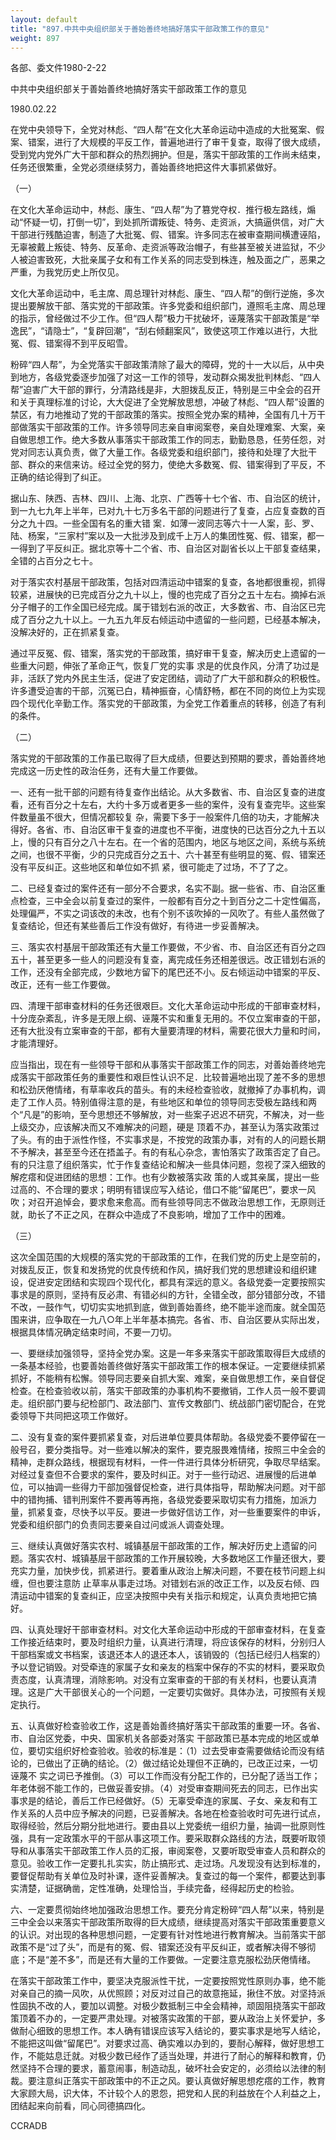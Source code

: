 ```yaml
---
layout: default
title: "897.中共中央组织部关于善始善终地搞好落实干部政策工作的意见"
weight: 897
---
```


各部、委文件1980-2-22

中共中央组织部关于善始善终地搞好落实干部政策工作的意见

1980.02.22

在党中央领导下，全党对林彪、“四人帮”在文化大革命运动中造成的大批冤案、假案、错案，进行了大规模的平反工作，普遍地进行了审干复查，取得了很大成绩，受到党内党外广大干部和群众的热烈拥护。但是，落实干部政策的工作尚未结束，任务还很繁重，全党必须继续努力，善始善终地把这件大事抓紧做好。

（一）

在文化大革命运动中，林彪、康生、“四人帮”为了篡党夺权．推行极左路线，煽动“怀疑一切，打倒一切”，到处抓所谓叛徒、特务、走资派，大搞逼供信，对广大干部进行残酷迫害，制造了大批冤、假、错案。许多同志在被审查期间横遭诬陷，无辜被戴上叛徒、特务、反革命、走资派等政治帽子，有些甚至被关进监狱，不少人被迫害致死，大批亲属子女和有工作关系的同志受到株连，触及面之广，恶果之严重，为我党历史上所仅见。

文化大革命运动中，毛主席、周总理针对林彪、康生、“四人帮”的倒行逆施，多次提出要解放干部、落实党的干部政策。许多党委和组织部门，遵照毛主席、周总理的指示，曾经做过不少工作。但“四人帮”极力干扰破坏，诬蔑落实干部政策是“举逸民”，“请隐士”，“复辟回潮”，“刮右倾翻案风”，致使这项工作难以进行，大批冤、假、错案得不到平反昭雪。

粉碎“四人帮”，为全党落实干部政策清除了最大的障碍，党的十一大以后，从中央到地方，各级党委逐步加强了对这一工作的领导，发动群众揭发批判林彪、“四人帮”迫害广大干部的罪行，分清路线是非，大胆拨乱反正，特别是三中全会的召开和关于真理标准的讨论，大大促进了全党解放思想，冲破了林彪、“四人帮”设置的禁区，有力地推动了党的干部政策的落实。按照全党办案的精神，全国有几十万干部做落实干部政策的工作。许多领导同志亲自审阅案卷，亲自处理难案、大案，亲自做思想工作。绝大多数从事落实干部政策工作的同志，勤勤恳恳，任劳任怨，对党对同志认真负责，做了大量工作。各级党委和组织部门，接待和处理了大批干部、群众的来信来访。经过全党的努力，使绝大多数冤、假、错案得到了平反，不正确的结论得到了纠正。

据山东、陕西、吉林、四川、上海、北京、广西等十七个省、市、自治区的统计，到一九七九年上半年，已对九十七万多名干部的问题进行了复查，占应复查数的百分之九十四。一些全国有名的重大错  案．如薄一波同志等六十一人案，彭、罗、陆、杨案，“三家村”案以及一大批涉及到成千上万人的集团性冤、假、错案，都一一得到了平反纠正。据北京等十二个省、市、自治区对副省长以上干部复查结果，全错的占百分之七十。

对于落实农村基层干部政策，包括对四清运动中错案的复查，各地都很重视，抓得较紧，进展快的已完成百分之九十以上，慢的也完成了百分之五十左右。摘掉右派分子帽子的工作全国已经完成。属于错划右派的改正，大多数省、市、自治区已完成了百分之九十以上。一九五九年反右倾运动中遗留的一些问题，已经基本解决，没解决好的，正在抓紧复查。

通过平反冤、假、错案，落实党的干部政策，搞好审干复查，解决历史上遗留的一些重大问题，伸张了革命正气，恢复厂党的实事 求是的优良作风，分清了功过是非，活跃了党内外民主生活，促进了安定团结，调动了广大干部和群众的积极性。许多遭受迫害的干部，沉冤已白，精神振奋，心情舒畅，都在不同的岗位上为实现四个现代化辛勤工作。落实党的干部政策，为全党工作着重点的转移，创造了有利的条件。

（二）

落实党的干部政策的工作虽已取得了巨大成绩，但要达到预期的要求，善始善终地完成这一历史性的政治任务，还有大量工作要做。

一、还有一批干部的问题有待复查作出结论。从大多数省、市、自治区复查的进度看，还有百分之十左右，大约十多万或者更多一些的案件，没有复查完毕。这些案件数量虽不很大，但情况都较复 杂，需要下多于一般案件几倍的功夫，才能解决得好。各省、市、自治区审干复查的进度也不平衡，进度快的已达百分之九十五以上，慢的只有百分之八十左右。在一个省的范围内，地区与地区之间，系统与系统之间，也很不平衡，少的只完成百分之五十、六十甚至有些明显的冤、假、错案还没有平反纠正。这些地区和单位如不抓 紧，很可能走了过场，不了了之。

二、已经复查过的案件还有一部分不合要求，名实不副。据一些省、市、自治区重点检查，三中全会以前复查过的案件，一般都有百分之十到百分之二十定性偏高，处理偏严，不实之词该改的未改，也有个别不该吹掉的一风吹了。有些人虽然做了复查结论，但还有某些善后工作没有做好，有待进一步妥善解决。

三、落实农村基层干部政策还有大量工作要做，不少省、市、自治区还有百分之四五十，甚至更多一些人的问题没有复查，离完成任务还相差很远。改正错划右派的工作，还没有全部完成，少数地方留下的尾巴还不小。反右倾运动中错案的平反、改正，还有一些工作要做。

四、清理干部审查材料的任务还很艰巨。文化大革命运动中形成的干部审查材料，十分庞杂紊乱，许多是无限上纲、诬蔑不实和重复无用的。不仅立案审查的干部，还有大批没有立案审查的干部，都有大量要清理的材料，需要花很大力量和时间，才能清理好。

应当指出，现在有一些领导干部和从事落实干部政策工作的同志，对善始善终地完成落实干部政策任务的重要性和艰巨性认识不足．比较普遍地出现了差不多的思想和松劲厌倦情绪，有草率收兵的苗头。有的未经检查验收，就撤掉了办事机构，调走了工作人员。特别值得注意的是，有些地区和单位的领导同志受极左路线和两个“凡是”的影响，至今思想还不够解放，对一些案子迟迟不研究，不解决，对一些上级交办，应该解决而又不难解决的问题，硬是 顶着不办，甚至认为落实政策过了头。有的由于派性作怪，不实事求是，不按党的政策办事，对有的人的问题长期不予解决，甚至至今还在捂盖子。有的有私心杂念，害怕落实了政策否定了自己。有的只注意了组织落实，忙于作复查结论和解决一些具体问题，忽视了深入细致的解疙瘩和促进团结的思想：工作。也有少数被落实政 策的人或其亲属，提出一些过高的、不合理的要求；明明有错误应写入结论，借口不能“留尾巴”，要求一风吹；对召开追悼会，要求愈来愈高。而有些领导同志不做政治思想工作，无原则迁就，助长了不正之风，在群众中造成了不良影响，增加了工作中的困难。

（三）

这次全国范围的大规模的落实党的干部政策的工作，在我们党的历史上是空前的，对拨乱反正，恢复和发扬党的优良传统和作风，搞好我们党的思想建设和组织建设，促进安定团结和实现四个现代化，都具有深远的意义。各级党委一定要按照实事求是的原则，坚持有反必肃、有错必纠的方针，全错全改，部分错部分改，不错不改，一鼓作气，切切实实地抓到底，做到善始善终，绝不能半途而废。就全国范围来讲，应争取在一九八○年上半年基本搞完。各省、市、自治区要从实际出发，根据具体情况确定结束时间，不要一刀切。

一、要继续加强领导，坚持全党办案。这是一年多来落实干部政策取得巨大成绩的一条基本经验，也要善始善终做好落实干部政策工作的根本保证。一定要继续抓紧抓好，不能稍有松懈。领导同志要亲自抓大案、难案，亲自做思想工作，亲自督促检查。在检查验收以前，落实干部政策的办事机构不要撤销，工作人员一般不要调走。组织部门要与纪检部门、政法部门、宣传文教部门、统战部门密切配合，在党委领导下共同把这项工作做好。

二、没有复查的案件要抓紧复查，对后进单位要具体帮助。各级党委不要停留在一般号召，要分类指导。对一些难以解决的案件，要克服畏难情绪，按照三中全会的精神，走群众路线，根据现有材料，一件一件进行具体分析研究，争取尽早结案。对经过复查但不合要求的案件，要及时纠正。对于一些行动迟、进展慢的后进单位，可以抽调一些得力干部加强督促检查，进行具体指导，帮助解决问题。对干部中的错拘捕、错判刑案件不要再等再拖，各级党委要采取切实有力措施，加派力量，抓紧复查，尽快予以平反。要进一步做好信访工作，对一些重要案件的申诉，党委和组织部门的负责同志要亲自过问或派人调查处理。

三、继续认真做好落实农村、城镇基层干部政策的工作，解决好历史上遗留的问题。落实农村、城镇基层干部政策的工作开展较晚，大多数地区工作量还很大，要充实力量，加快步伐，抓紧进行。要着重从政治上解决问题，不要在枝节问题上纠缠，但也要注意防    止草率从事走过场。对错划右派的改正工作，以及反右倾、四清运动中错案的复查纠正，应坚决按照中央有关指示和规定，认真负责地把它搞好。

四、认真处理好干部审查材料。对文化大革命运动中形成的干部审查材料，在复查工作接近结束时，要及时组织力量，认真进行清理，将应该保存的材料，分别归人干部档案或文书档案，该退还本人的退还本人，该销毁的（包括已经归人档案的）予以登记销毁。对受牵连的家属子女和亲友的档案中保存的不实的材料，要采取负责态度，认真清理，消除影响。对没有立案审查的干部的有关材料，也要认真清理。这是广大干部很关心的一个问题，一定要切实做好。具体办法，可按照有关规定执行。

五、认真做好检查验收工作，这是善始善终搞好落实干部政策的重要一环。各省、市、自治区党委，中央、国家机关各部委对落实 干部政策已基本完成的地区或单位，要切实组织好检查验收。验收的标准是：（1）过去受审查需要做结论而没有结论的，已做出了正确的结论。（2）做过结论处理但不正确的，已改正过来，一切诬蔑不    实之词已予推倒。（3）可以工作而没有分配工作的，已分配了适当工作；年老体弱不能工作的，已做妥善安排。（4）对受审查期间死去的同志，已作出实事求是的结论，善后工作已经做好。（5）无辜受牵连的家属、子女、亲友和有工作关系的人员中应予解决的问题，已妥善解决。各地在检查验收时可先进行试点，取得经验，然后分期分批地进行。要由县以上党委统一组织力量，抽调一批原则性强，具有一定政策水平的干部从事这项工作。要采取群众路线的方法，既要听取领导和从事落实干部政策工作人员的汇报，审阅案卷，又要听取受审查人员和群众的意见。验收工作一定要扎扎实实，防止搞形式、走过场。凡发现没有达到标准的，要督促帮助有关单位及时补课，逐件妥善解决。复查过的每一个案件，都要达到事实清楚，证据确凿，定性准确，处理恰当，手续完备，经得起历史的检验。

六、一定要贯彻始终地加强政治思想工作。要充分肯定粉碎“四人帮”以来，特别是三中全会以来落实干部政策所取得的巨大成绩，继续提高对落实干部政策重要意义的认识。对出现的各种思想问题，一定要有针对性地进行教育解决。当前落实干部政策不是“过了头”，而是有的冤、假、错案还没有平反纠正，或者解决得不够彻底；不是“差不多”，而是还有大量的工作要做。一定要注意克服松劲厌倦情绪。

在落实干部政策工作中，要坚决克服派性干扰，一定要按照党性原则办事，绝不能对亲自己的摘一风吹，从优照顾；对反对过自己的故意拖延，揪住不放。对坚持派性固执不改的人，要加以调整。对极少数抵制三中全会精神，顽固阻挠落实干部政策顶着不办的，一定要严肃处理。对被落实政策的干部，要从政治上关怀爱护，多做耐心细致的思想工作。本人确有错误应该写入结论的，要实事求是地写人结论，不能把这叫做“留尾巴”。对要求过高、确实难以办到的，要耐心解释，做好思想工作，不能姑息迁就。对极少数已经作了适当处理，并进行了耐心的解释和教育，仍然坚持不合理的要求，蓄意闹事，制造动乱，破坏社会安定的，必须给以法律的制裁。要注意纠正落实干部政策中的不正之风。要认真做好解思想疙瘩的工作，教育大家顾大局，识大体，不计较个人的恩怨，把党和人民的利益放在个人利益之上，团结起来向前看，同心同德搞四化。

CCRADB

